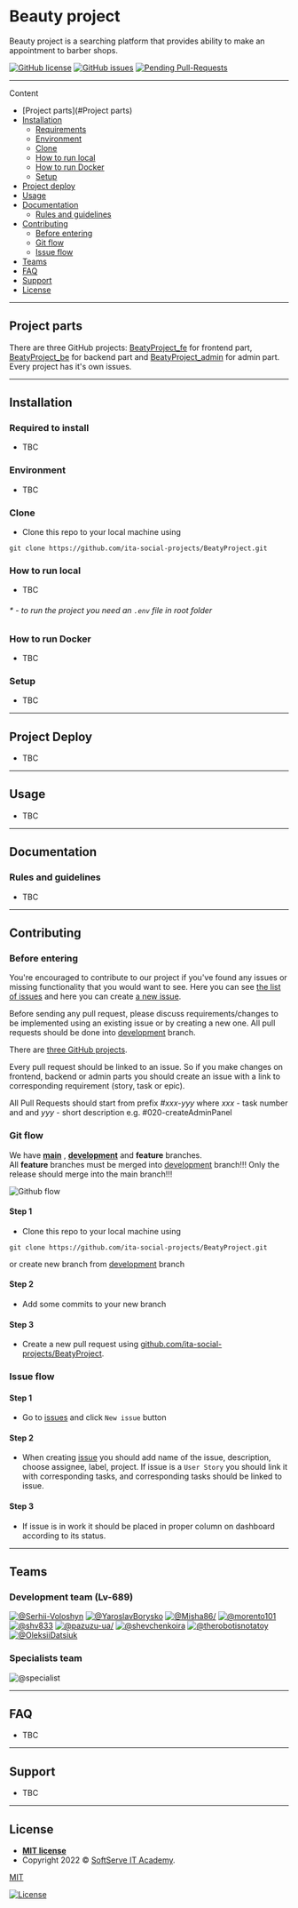 
# Beauty project

Beauty project is a searching platform that provides ability to make an appointment to barber shops.

[![GitHub license](https://img.shields.io/github/license/ita-social-projects/BeatyProject)](https://github.com/ita-social-projects/BeatyProject/blob/master/LICENSE)
[![GitHub issues](https://img.shields.io/github/issues/ita-social-projects/BeatyProject)](https://github.com/ita-social-projects/BeatyProject/issues)
[![Pending Pull-Requests](https://img.shields.io/github/issues-pr/ita-social-projects/BeatyProject?style=flat-square)](https://github.com/ita-social-projects/BeatyProject/pulls)

---
Content
- [Project parts](#Project parts)
- [Installation](#Installation)
  - [Requirements](#Requirements)
  - [Environment](#Environment)
  - [Clone](#Clone)
  - [How to run local](#How-to-run-local)
  - [How to run Docker](#How-to-run-Docker)
  - [Setup](#Setup)
- [Project deploy](#project-deploy)
- [Usage](#Usage)
- [Documentation](#Documentation)
  - [Rules and guidelines](#Rules-and-guidelines)
- [Contributing](#contributing)
  - [Before entering](#Before-entering)
  - [Git flow](#git-flow)
  - [Issue flow](#git-flow)
- [Teams](#Teams)
- [FAQ](#faq)
- [Support](#support)
- [License](#license)

----

## Project parts

There are three GitHub projects: [BeatyProject_fe](https://github.com/ita-social-projects/BeatyProject) for frontend part, [BeatyProject_be](https://github.com/ita-social-projects/BeatyProject) for backend part and [BeatyProject_admin](https://github.com/ita-social-projects/BeatyProject) for admin part. Every project has it's own issues.


----

## Installation

### Required to install

- TBC

### Environment

- TBC

### Clone

-  Clone this repo to your local machine using   
  ```
  git clone https://github.com/ita-social-projects/BeatyProject.git
  ```

### How to run local

- TBC

###### <a name="footnote">*</a> - to run the project you need an `.env` file in root folder

### How to run Docker

- TBC

### Setup

- TBC

----

## Project Deploy

- TBC

---
## Usage

- TBC

----


## Documentation

### Rules and guidelines

- TBC

---

## Contributing

### Before entering

You're encouraged to contribute to our project if you've found any issues or missing functionality that you would want to see. Here you can see [the list of issues](https://github.com/ita-social-projects/BeatyProject/issues) and here you can create [a new issue](https://github.com/ita-social-projects/BeatyProject/issues/new/choose).

Before sending any pull request, please discuss requirements/changes to be implemented using an existing issue or by creating a new one. All pull requests should be done into [development](https://github.com/ita-social-projects/BeatyProject/tree/development) branch.

There are [three GitHub projects](#Project-parts).

Every pull request should be linked to an issue. So if you make changes on frontend, backend or admin parts you should create an issue with a link to corresponding requirement (story, task or epic).

All Pull Requests should start from prefix _#xxx-yyy_ where _xxx_ - task number and and _yyy_ - short description
e.g. #020-createAdminPanel

### Git flow

We have **[main](https://github.com/ita-social-projects/BeatyProject/)** , **[development](https://github.com/ita-social-projects/BeatyProject/tree/development)** and **feature** branches.  
All **feature** branches must be merged into [development](https://github.com/ita-social-projects/BeatyProject/tree/development) branch!!!
Only the release should merge into the main branch!!!

![Github flow](<https://wac-cdn.atlassian.com/dam/jcr:b5259cce-6245-49f2-b89b-9871f9ee3fa4/03%20(2).svg?cdnVersion=1312>)

#### Step 1


-  Clone this repo to your local machine using   
  ```
  git clone https://github.com/ita-social-projects/BeatyProject.git
  ```
  or create new branch from [development](https://github.com/ita-social-projects/BeatyProject/tree/development) branch


#### Step 2

- Add some commits to your new branch

#### Step 3

- Create a new pull request using <a href="https://github.com/ita-social-projects/BeatyProject/compare/" target="_blank">github.com/ita-social-projects/BeatyProject</a>.


### Issue flow

#### Step 1

- Go to [issues](https://github.com/ita-social-projects/BeatyProject/issues) and click `New issue` button

#### Step 2

- When creating [issue](https://github.com/ita-social-projects/BeatyProject/issues/new/choose) you should add name of the issue, description, choose assignee, label, project. If issue is a `User Story` you should link it with corresponding tasks, and corresponding tasks should be linked to issue.

#### Step 3

- If issue is in work it should be placed in proper column on dashboard according to its status.

----

## Teams

### Development team (Lv-689)
[![@Serhii-Voloshyn](https://github.com/Serhii-Voloshyn.png?size=200)](https://github.com/Serhii-Voloshyn)
[![@YaroslavBorysko](https://github.com/YaroslavBorysko.png?size=200)](https://github.com/YaroslavBorysko)
[![@Misha86/](https://github.com/Misha86.png?size=200)](https://github.com/Misha86)
[![@morento101](https://github.com/morento101.png?size=200)](https://github.com/morento101)
[![@shv833](https://github.com/shv833.png?size=200)](https://github.com/shv833)
[![@pazuzu-ua/](https://github.com/pazuzu-ua.png?size=200)](https://github.com/pazuzu-ua/)
[![@shevchenkoira](https://github.com/shevchenkoira.png?size=200)](https://github.com/shevchenkoira)
[![@therobotisnotatoy](https://github.com/therobotisnotatoy.png?size=200)](https://github.com/therobotisnotatoy)
[![@OleksiiDatsiuk](https://github.com/OleksiiDatsiuk.png?size=200)](https://github.com/OleksiiDatsiuk)

### Specialists team

![@specialist](https://i.kym-cdn.com/entries/icons/original/000/016/546/hidethepainharold.jpg)

---

## FAQ

- TBC

---

## Support

- TBC

---

## License

- **[MIT license](http://opensource.org/licenses/mit-license.php)**
- Copyright 2022 © <a href="https://softserve.academy/" target="_blank"> SoftServe IT Academy</a>.

[MIT](https://choosealicense.com/licenses/mit/) 

[![License](http://img.shields.io/:license-mit-blue.svg?style=flat-square)](http://badges.mit-license.org)